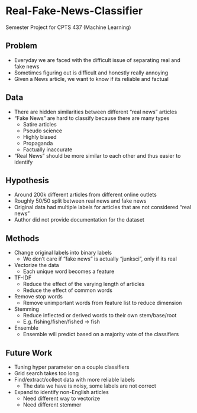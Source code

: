 # Real-Fake-News-Classifier
Semester Project for CPTS 437 (Machine Learning)

## Problem
- Everyday we are faced with the difficult issue of separating real and fake news
- Sometimes figuring out is difficult and honestly really annoying 
- Given a News article, we want to know if its reliable and factual

## Data
- There are hidden similarities between different “real news” articles
- “Fake News” are hard to classify because there are many types
  * Satire articles
  * Pseudo science
  * Highly biased
  * Propaganda
  * Factually inaccurate
- “Real News” should be more similar to each other and thus easier to identify

## Hypothesis 
- Around 200k different articles from different online outlets
- Roughly 50/50 split between real news and fake news
- Original data had multiple labels for articles that are not considered “real news”
- Author did not provide documentation for the dataset

## Methods 
- Change original labels into binary labels
  * We don’t care if “fake news” is actually “junksci”, only if its real
- Vectorize the data
  * Each unique word becomes a feature
- TF-IDF
  * Reduce the effect of the varying length of articles
  * Reduce the effect of common words
- Remove stop words
  * Remove unimportant words from feature list to reduce dimension
- Stemming
  * Reduce inflected or derived words to their own stem/base/root
  * E.g. fishing/fisher/fished -> fish
- Ensemble
  * Ensemble will predict based on a majority vote of the classifiers
## Future Work
- Tuning hyper parameter on a couple classifiers
- Grid search takes too long
- Find/extract/collect data with more reliable labels
  * The data we have is noisy, some labels are not correct
- Expand to identify non-English articles
  * Need different way to vectorize
  * Need different stemmer

